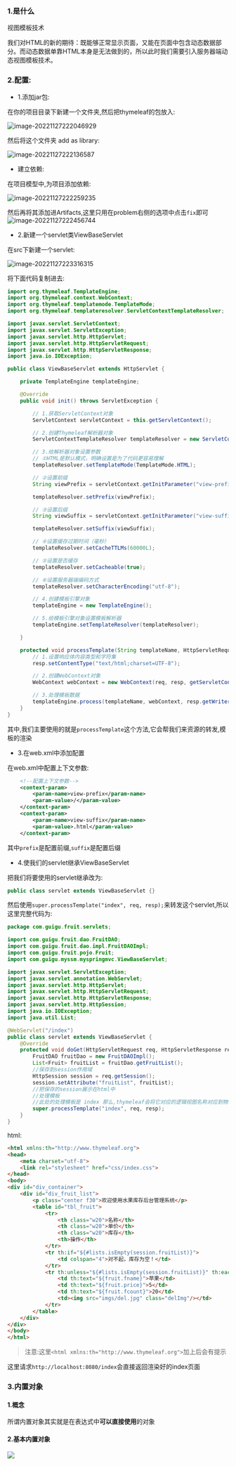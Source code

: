 ### 1.是什么

视图模板技术

我们对HTML的新的期待：既能够正常显示页面，又能在页面中包含动态数据部分。而动态数据单靠HTML本身是无法做到的，所以此时我们需要引入服务器端动态视图模板技术。

### 2.配置:

- 1.添加jar包:

在你的项目目录下新建一个文件夹,然后把thymeleaf的包放入:

![image-20221127222046929](./images/image-20221127222046929.png)

然后将这个文件夹 add as library:

![image-20221127222136587](./images/image-20221127222136587.png)

- 建立依赖:

在项目模型中,为项目添加依赖:

![image-20221127222259235](./images/image-20221127222259235.png)

然后再将其添加进Artifacts,这里只用在problem右侧的选项中点击`fix`即可
![image-20221127222456744](./images/image-20221127222456744.png)

- 2.新建一个servlet类ViewBaseServlet

在src下新建一个servlet:

![image-20221127223316315](./images/image-20221127223316315.png)

将下面代码复制进去:

```java
import org.thymeleaf.TemplateEngine;
import org.thymeleaf.context.WebContext;
import org.thymeleaf.templatemode.TemplateMode;
import org.thymeleaf.templateresolver.ServletContextTemplateResolver;

import javax.servlet.ServletContext;
import javax.servlet.ServletException;
import javax.servlet.http.HttpServlet;
import javax.servlet.http.HttpServletRequest;
import javax.servlet.http.HttpServletResponse;
import java.io.IOException;

public class ViewBaseServlet extends HttpServlet {

    private TemplateEngine templateEngine;

    @Override
    public void init() throws ServletException {

        // 1.获取ServletContext对象
        ServletContext servletContext = this.getServletContext();

        // 2.创建Thymeleaf解析器对象
        ServletContextTemplateResolver templateResolver = new ServletContextTemplateResolver(servletContext);

        // 3.给解析器对象设置参数
        // ①HTML是默认模式，明确设置是为了代码更容易理解
        templateResolver.setTemplateMode(TemplateMode.HTML);

        // ②设置前缀
        String viewPrefix = servletContext.getInitParameter("view-prefix");

        templateResolver.setPrefix(viewPrefix);

        // ③设置后缀
        String viewSuffix = servletContext.getInitParameter("view-suffix");

        templateResolver.setSuffix(viewSuffix);

        // ④设置缓存过期时间（毫秒）
        templateResolver.setCacheTTLMs(60000L);

        // ⑤设置是否缓存
        templateResolver.setCacheable(true);

        // ⑥设置服务器端编码方式
        templateResolver.setCharacterEncoding("utf-8");

        // 4.创建模板引擎对象
        templateEngine = new TemplateEngine();

        // 5.给模板引擎对象设置模板解析器
        templateEngine.setTemplateResolver(templateResolver);

    }

    protected void processTemplate(String templateName, HttpServletRequest req, HttpServletResponse resp) throws IOException {
        // 1.设置响应体内容类型和字符集
        resp.setContentType("text/html;charset=UTF-8");

        // 2.创建WebContext对象
        WebContext webContext = new WebContext(req, resp, getServletContext());

        // 3.处理模板数据
        templateEngine.process(templateName, webContext, resp.getWriter());
    }
}
```

其中,我们主要使用的就是`processTemplate`这个方法,它会帮我们来资源的转发,模板的渲染

- 3.在web.xml中添加配置

在web.xml中配置上下文参数:

```xml
    <!--配置上下文参数-->
    <context-param>
        <param-name>view-prefix</param-name>
        <param-value>/</param-value>
    </context-param>
    <context-param>
        <param-name>view-suffix</param-name>
        <param-value>.html</param-value>
    </context-param>
```

其中`prefix`是配置前缀,`suffix`是配置后缀

- 4.使我们的servlet继承ViewBaseServlet

把我们将要使用的servlet继承改为:

```java
public class servlet extends ViewBaseServlet {}
```

然后使用`super.processTemplate("index", req, resp);`来转发这个servlet,所以这里完整代码为:

```java
package com.guigu.fruit.servlets;

import com.guigu.fruit.dao.FruitDAO;
import com.guigu.fruit.dao.impl.FruitDAOImpl;
import com.guigu.fruit.pojo.Fruit;
import com.guigu.myssm.myspringmvc.ViewBaseServlet;

import javax.servlet.ServletException;
import javax.servlet.annotation.WebServlet;
import javax.servlet.http.HttpServlet;
import javax.servlet.http.HttpServletRequest;
import javax.servlet.http.HttpServletResponse;
import javax.servlet.http.HttpSession;
import java.io.IOException;
import java.util.List;

@WebServlet("/index")
public class servlet extends ViewBaseServlet {
    @Override
    protected void doGet(HttpServletRequest req, HttpServletResponse resp) throws ServletException, IOException {
        FruitDAO fruitDao = new FruitDAOImpl();
        List<Fruit> fruitList = fruitDao.getFruitList();
        //保存到session作用域
        HttpSession session = req.getSession();
        session.setAttribute("fruitList", fruitList);
        //把保存的session展示在html中
        //处理模板
        //此处的处理模板是 index 那么,thymeleaf会将它对应的逻辑视图名称对应到物理视图名称上去
        super.processTemplate("index", req, resp);
    }
}
```

html:

```html
<html xmlns:th="http://www.thymeleaf.org">
<head>
    <meta charset="utf-8">
    <link rel="stylesheet" href="css/index.css">
</head>
<body>
<div id="div_container">
    <div id="div_fruit_list">
        <p class="center f30">欢迎使用水果库存后台管理系统</p>
        <table id="tbl_fruit">
            <tr>
                <th class="w20">名称</th>
                <th class="w20">单价</th>
                <th class="w20">库存</th>
                <th>操作</th>
            </tr>
            <tr th:if="${#lists.isEmpty(session.fruitList)}">
                <td colspan="4">对不起，库存为空！</td>
            </tr>
            <tr th:unless="${#lists.isEmpty(session.fruitList)}" th:each="fruit : ${session.fruitList}">
                <td th:text="${fruit.fname}">苹果</td>
                <td th:text="${fruit.price}">5</td>
                <td th:text="${fruit.fcount}">20</td>
                <td><img src="imgs/del.jpg" class="delImg"/></td>
            </tr>
        </table>
    </div>
</div>
</body>
</html>

```

> 注意:这里`<html xmlns:th="http://www.thymeleaf.org">`加上后会有提示

这里请求`http://localhost:8080/index`会直接返回渲染好的index页面

### 3.内置对象

#### 1.概念

所谓内置对象其实就是在表达式中**可以直接使用**的对象

#### 2.基本内置对象

![](./images/img021.98446d22.png)



